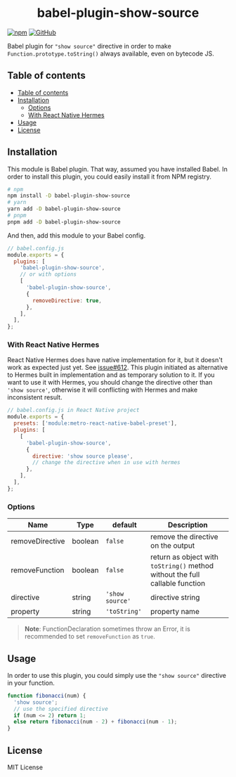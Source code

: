 <h1 align="center">
  babel-plugin-show-source 
</h1>

[![npm](https://img.shields.io/npm/v/babel-plugin-show-source)](https://npmjs.com/package/babel-plugin-show-source)
[![GitHub](https://img.shields.io/github/license/nouvist/babel-plugin-show-source)](https://github.com/nouvist/babel-plugin-show-source)

Babel plugin for `"show source"` directive in order to make `Function.prototype.toString()` always available, even on bytecode JS.

## Table of contents

- [Table of contents](#table-of-contents)
- [Installation](#installation)
  - [Options](#options)
  - [With React Native Hermes](#with-react-native-hermes)
- [Usage](#usage)
- [License](#license)

## Installation

This module is Babel plugin. That way, assumed you have installed Babel. In order to install this plugin, you could easily install it from NPM registry.

```bash
# npm
npm install -D babel-plugin-show-source
# yarn
yarn add -D babel-plugin-show-source
# pnpm
pnpm add -D babel-plugin-show-source
```

And then, add this module to your Babel config.

```js
// babel.config.js
module.exports = {
  plugins: [
    'babel-plugin-show-source',
    // or with options
    [
      'babel-plugin-show-source',
      {
        removeDirective: true,
      },
    ],
  ],
};
```

### With React Native Hermes

React Native Hermes does have native implementation for it, but it doesn't work as expected just yet. See [issue#612](https://github.com/facebook/hermes/issues/612). This plugin initiated as alternative to Hermes built in implementation and as temporary solution to it. If you want to use it with Hermes, you should change the directive other than `'show source'`, otherwise it will conflicting with Hermes and make inconsistent result.

```js
// babel.config.js in React Native project
module.exports = {
  presets: ['module:metro-react-native-babel-preset'],
  plugins: [
    [
      'babel-plugin-show-source',
      {
        directive: 'show source please',
        // change the directive when in use with hermes
      },
    ],
  ],
};
```

### Options

| Name            | Type    | default         | Description                                                                  |
| --------------- | ------- | --------------- | ---------------------------------------------------------------------------- |
| removeDirective | boolean | `false`         | remove the directive on the output                                           |
| removeFunction  | boolean | `false`         | return as object with `toString()` method without the full callable function |
| directive       | string  | `'show source'` | directive string                                                             |
| property        | string  | `'toString'`    | property name                                                                |

> **Note**: FunctionDeclaration sometimes throw an Error, it is recommended to set `removeFunction` as `true`.

## Usage

In order to use this plugin, you could simply use the `"show source"` directive in your function.

```js
function fibonacci(num) {
  'show source';
  // use the specified directive
  if (num <= 2) return 1;
  else return fibonacci(num - 2) + fibonacci(num - 1);
}
```

## License

MIT License
